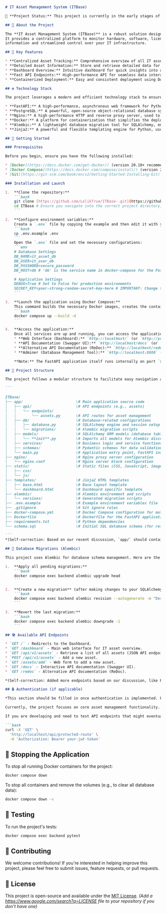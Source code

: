 ````markdown
# IT Asset Management System (ITBase)

🚧 **Project Status:** This project is currently in the early stages of development. Contributions and feedback are highly welcome!

## 📝 About the Project

The **IT Asset Management System (ITBase)** is a robust solution designed for tracking and managing an organization's IT assets.
It provides a centralized platform to monitor hardware, software, licenses, and other crucial IT resources, ensuring up-to-date
information and streamlined control over your IT infrastructure.

## 🚀 Key Features

* **Centralized Asset Tracking:** Comprehensive overview of all IT assets.
* **Detailed Asset Information:** Store and retrieve detailed data for each asset (type, status, model, department, location, employee, manufacturer).
* **Dashboard Overview:** Intuitive dashboard for quick insights into asset distribution by type and status.
* **Fast API Endpoints:** High-performance API for seamless data interaction.
* **Containerized Deployment:** Easy and consistent deployment using Docker.

## ⚙️ Technology Stack

The project leverages a modern and efficient technology stack to ensure high performance, scalability, and ease of development:

* **FastAPI:** A high-performance, asynchronous web framework for Python, used for building robust APIs. It offers rapid development and automatic interactive API documentation (Swagger UI, ReDoc).
* **PostgreSQL:** A powerful, open-source object-relational database system, chosen for its reliability, data integrity, and advanced features, serving as the core data store for all IT assets.
* **Nginx:** A high-performance HTTP and reverse proxy server, used to efficiently serve the web application, manage static files, handle SSL termination, and act as a load balancer in production environments.
* **Docker:** A platform for containerization that simplifies the deployment and management of the application and its dependencies, ensuring consistent environments across development, testing, and production.
* **Alembic:** A lightweight database migration tool for SQLAlchemy, enabling seamless evolution of the database schema as the application develops.
* **Jinja2:** A powerful and flexible templating engine for Python, used for rendering dynamic HTML pages for the web interface.

## 🏁 Getting Started

### Prerequisites

Before you begin, ensure you have the following installed:

* [Docker](https://docs.docker.com/get-docker/) (version 20.10+ recommended)
* [Docker Compose](https://docs.docker.com/compose/install/) (version 2.0+ recommended)
* [Git](https://git-scm.com/book/en/v2/Getting-Started-Installing-Git) (for cloning the repository)

### Installation and Launch

1.  **Clone the repository:**
    ```bash
    git clone [https://github.com/LelikTrue/ITBase-.git](https://github.com/LelikTrue/ITBase-.git)
    cd ITBase # Ensure you navigate into the correct project directory, usually the repository name
    ```

2.  **Configure environment variables:**
    Create a `.env` file by copying the example and then edit it with your specific settings:
    ```bash
    cp .env.example .env
    ```
    Open the `.env` file and set the necessary configurations:
    ```env
    # Database Settings
    DB_NAME=it_asset_db
    DB_USER=it_user_db
    DB_PASSWORD=secure_password
    DB_HOST=db # 'db' is the service name in docker-compose for the PostgreSQL container

    # Application Settings
    DEBUG=True # Set to False for production environments
    SECRET_KEY=your-strong-random-secret-key-here # IMPORTANT: Change this to a strong, unique value!
    ```

3.  **Launch the application using Docker Compose:**
    This command builds the necessary Docker images, creates the containers, and starts all services in detached mode (`-d`).
    ```bash
    docker compose up --build -d
    ```

4.  **Access the application:**
    Once all services are up and running, you can access the application interfaces:
    * **Web Interface (Dashboard):** `http://localhost/` (or `http://your_server_ip/` like `http://192.168.0.10`)
    * **API Documentation (Swagger UI):** `http://localhost/docs` (or `http://your_server_ip/docs`)
    * **Alternative API Documentation (ReDoc):** `http://localhost/redoc` (or `http://your_server_ip/redoc`)
    * **Adminer (Database Management Tool):** `http://localhost:8080` (or `http://your_server_ip:8080`)

    **Note:** The FastAPI application itself runs internally on port `8000`. Access is via Nginx, which listens on port `80` (standard HTTP). Adminer continues to use its default port `8080`.

## 📂 Project Structure

The project follows a modular structure to facilitate easy navigation and future development. Key components and their purposes are outlined below:

```

ITBase/
├── app/                        \# Main application source code
│   ├── api/                    \# API endpoints (e.g., assets)
│   │   └── endpoints/
│   │       └── assets.py       \# API routes for asset management
│   ├── db/                     \# Database-related configurations
│   │   ├── database.py         \# SQLAlchemy engine and session setup
│   │   └── migrations/         \# Alembic migration scripts
│   ├── models/                 \# SQLAlchemy ORM models (database table definitions)
│   │   └── **init**.py         \# Imports all models for Alembic discovery
│   ├── services/               \# Business logic and service functions (e.g., CRUD operations)
│   ├── schemas/                \# Pydantic schemas for data validation and serialization
│   └── main.py                 \# Application entry point, FastAPI instance, main routes
├── nginx/                      \# Nginx proxy server configuration
│   └── nginx.conf              \# Nginx server block configuration
├── static/                     \# Static files (CSS, JavaScript, images)
│   ├── css/
│   └── js/
├── templates/                  \# Jinja2 HTML templates
│   ├── base.html               \# Base layout template
│   └── dashboard.html          \# Dashboard specific template
├── alembic/                    \# Alembic environment and scripts
│   └── versions/               \# Generated migration scripts
├── .env.example                \# Example environment variables file
├── .gitignore                  \# Git ignore rules
├── docker-compose.yml          \# Docker Compose configuration for multi-container setup
├── Dockerfile                  \# Dockerfile for the FastAPI application (backend service)
├── requirements.txt            \# Python dependencies
└── schema.sql                  \# Initial SQL database schema (for reference/initial setup)

```
*(Self-correction: Based on our recent discussion, `app/` should contain `api/`, `db/`, `models/`, etc., and `schema.sql` is more of a reference for initial setup than a primary component if Alembic is used.)*

## 🔄 Database Migrations (Alembic)

This project uses Alembic for database schema management. Here are the essential commands:

1.  **Apply all pending migrations:**
    ```bash
    docker compose exec backend alembic upgrade head
    ```

2.  **Create a new migration** (after making changes to your SQLAlchemy models):
    ```bash
    docker compose exec backend alembic revision --autogenerate -m "Describe your changes here"
    ```

3.  **Revert the last migration:**
    ```bash
    docker compose exec backend alembic downgrade -1
    ```

## 🛠 Available API Endpoints

* `GET /` - Redirects to the Dashboard.
* `GET /dashboard` - Main web interface for IT asset overview.
* `GET /api/v1/assets` - Retrieve a list of all assets (JSON API endpoint).
* `POST /api/v1/assets` - Add a new asset.
* `GET /assets/add` - Web form to add a new asset.
* `GET /docs` - Interactive API documentation (Swagger UI).
* `GET /redoc` - Alternative API documentation (ReDoc).

*(Self-correction: Added more endpoints based on our discussion, like POST /api/v1/assets and GET /assets/add, for clarity.)*

## 🔒 Authentication (if applicable)

*This section should be filled in once authentication is implemented. For now, it's a placeholder.*

Currently, the project focuses on core asset management functionality. Authentication mechanisms will be integrated in future development phases.

If you are developing and need to test API endpoints that might eventually be protected, here's a placeholder for how it might look:

```bash
curl -X 'GET' \
  'http://localhost/api/protected-route' \
  -H 'Authorization: Bearer your-jwt-token'
````

## 🛑 Stopping the Application

To stop all running Docker containers for the project:

```bash
docker compose down
```

To stop all containers and remove the volumes (e.g., to clear all database data):

```bash
docker compose down -v
```

## 🧪 Testing

To run the project's tests:

```bash
docker compose exec backend pytest
```

## 🤝 Contributing

We welcome contributions\! If you're interested in helping improve this project, please feel free to submit issues, feature requests, or pull requests.

## 📄 License

This project is open-source and available under the [MIT License](https://www.google.com/search?q=LICENSE). *(Add a https://www.google.com/search?q=LICENSE file to your repository if you don't have one)*



```
